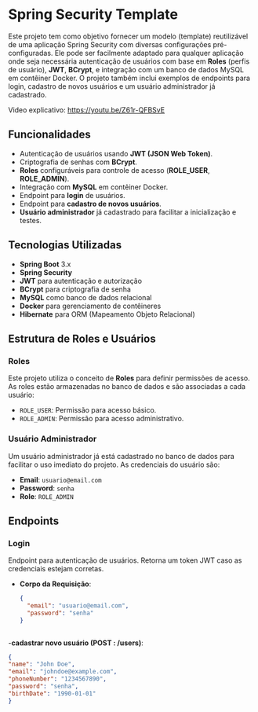 # Spring Security Template


Este projeto tem como objetivo fornecer um modelo (template) reutilizável de uma aplicação Spring Security com diversas configurações pré-configuradas. Ele pode ser facilmente adaptado para qualquer aplicação onde seja necessária autenticação de usuários com base em **Roles** (perfis de usuário), **JWT**, **BCrypt**, e integração com um banco de dados MySQL em contêiner Docker. O projeto também inclui exemplos de endpoints para login, cadastro de novos usuários e um usuário administrador já cadastrado.


Video explicativo: https://youtu.be/Z61r-QFBSvE 

## Funcionalidades

- Autenticação de usuários usando **JWT (JSON Web Token)**.
- Criptografia de senhas com **BCrypt**.
- **Roles** configuráveis para controle de acesso (**ROLE_USER**, **ROLE_ADMIN**).
- Integração com **MySQL** em contêiner Docker.
- Endpoint para **login** de usuários.
- Endpoint para **cadastro de novos usuários**.
- **Usuário administrador** já cadastrado para facilitar a inicialização e testes.
  
## Tecnologias Utilizadas

- **Spring Boot** 3.x
- **Spring Security**
- **JWT** para autenticação e autorização
- **BCrypt** para criptografia de senha
- **MySQL** como banco de dados relacional
- **Docker** para gerenciamento de contêineres
- **Hibernate** para ORM (Mapeamento Objeto Relacional)

## Estrutura de Roles e Usuários

### Roles

Este projeto utiliza o conceito de **Roles** para definir permissões de acesso. As roles estão armazenadas no banco de dados e são associadas a cada usuário:

- `ROLE_USER`: Permissão para acesso básico.
- `ROLE_ADMIN`: Permissão para acesso administrativo.

### Usuário Administrador

Um usuário administrador já está cadastrado no banco de dados para facilitar o uso imediato do projeto. As credenciais do usuário são:

- **Email**: `usuario@email.com`
- **Password**: `senha`
- **Role**: `ROLE_ADMIN`

## Endpoints

### Login

Endpoint para autenticação de usuários. Retorna um token JWT caso as credenciais estejam corretas.

- **Corpo da Requisição**:
  ```json
  {
    "email": "usuario@email.com",
    "password": "senha"
  }
 
-**cadastrar novo usuário (POST : /users)**:
   ```json
  {
  "name": "John Doe",
  "email": "johndoe@example.com",
  "phoneNumber": "1234567890",
  "password": "senha",
  "birthDate": "1990-01-01"
}

       
       
